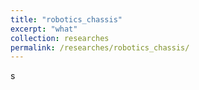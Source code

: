```yaml
---
title: "robotics_chassis"
excerpt: "what"
collection: researches
permalink: /researches/robotics_chassis/
---
```


s